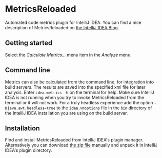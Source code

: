 MetricsReloaded
===============

Automated code metrics plugin for IntelliJ IDEA. You can find a nice description of MetricsReloaded on [the IntelliJ IDEA Blog][2].

Getting started
---------------

Select the *Calculate Metrics...* menu item in the *Analyze* menu.

Command line
------------

Metrics can also be calculated from the command line, for integration into build servers. The results are saved into the specified xml file for later analysis. Enter `idea metrics -h` on the terminal for help. Make sure IntelliJ IDEA is not running when you try to invoke MetricsReloaded from the terminal or it will not work. For a truly headless experience add the option `-Djava.awt.headless=true` to the `idea.vmoptions` file in the `bin` directory of the IntelliJ IDEA installation you are using on the build server.

Installation
------------

Find and install MetricsReloaded from IntelliJ IDEA's plugin manager. Alternatively you can download [the zip file][1] manually and unpack it in IntelliJ IDEA's plugin directory.

[1]: http://plugins.jetbrains.com/plugin/93
[2]: http://blog.jetbrains.com/idea/2014/09/touring-plugins-issue-1/
